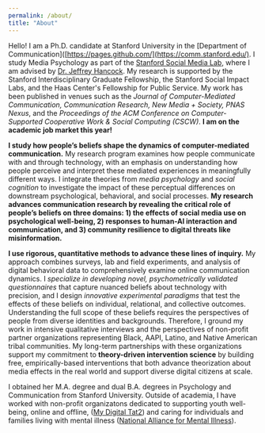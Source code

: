 ```yaml
---
permalink: /about/
title: "About"
---
```


Hello! I am a Ph.D. candidate at Stanford University in the [Department of Communication]([https://pages.github.com/](https://comm.stanford.edu/). I study Media Psychology as part of the [Stanford Social Media Lab](https://sml.stanford.edu/), where I am advised by [Dr. Jeffrey Hancock](https://sml.stanford.edu/people/jeff-hancock). My research is supported by the Stanford Interdisciplinary Graduate Fellowship, the Stanford Social Impact Labs, and the Haas Center's Fellowship for Public Service. My work has been published in venues such as the _Journal of Computer-Mediated Communication, Communication Research, New Media + Society, PNAS Nexus_, and the _Proceedings of the ACM Conference on Computer-Supported Cooperative Work & Social Computing (CSCW)_. **I am on the academic job market this year!**

**I study how people’s beliefs shape the dynamics of computer-mediated communication.** My research program examines how people communicate with and through technology, with an emphasis on understanding how people perceive and interpret these mediated experiences in meaningfully different ways. I integrate theories from _media psychology_ and _social cognition_ to investigate the impact of these perceptual differences on downstream psychological, behavioral, and social processes. **My research advances communication research by revealing the critical role of people’s beliefs on three domains: 1) the effects of social media use on psychological well-being, 2) responses to human-AI interaction and communication, and 3) community resilience to digital threats like misinformation.**

**I use rigorous, quantitative methods to advance these lines of inquiry.** My approach combines surveys, lab and field experiments, and analysis of digital behavioral data to comprehensively examine online communication dynamics. I _specialize in developing novel, psychometrically validated questionnaires_ that capture nuanced beliefs about technology with precision, and I design _innovative experimental paradigms_ that test the effects of these beliefs on individual, relational, and collective outcomes. Understanding the full scope of these beliefs requires the perspectives of people from diverse identities and backgrounds. Therefore, I ground my work in intensive qualitative interviews and the perspectives of non-profit partner organizations representing Black, AAPI, Latino, and Native American tribal communities. My long-term partnerships with these organizations support my commitment to **theory-driven intervention science** by building free, empirically-based interventions that both advance theorization about media effects in the real world and support diverse digital citizens at scale. 

I obtained her M.A. degree and dual B.A. degrees in Psychology and Communication from Stanford University. Outside of academia, I have worked with non-profit organizatons dedicated to supporting youth well-being, online and offline, ([My Digital Tat2](https://www.mydigitaltat2.org/)) and caring for individuals and families living with mental illness ([National Alliance for Mental Illness](namisf.org)). 
